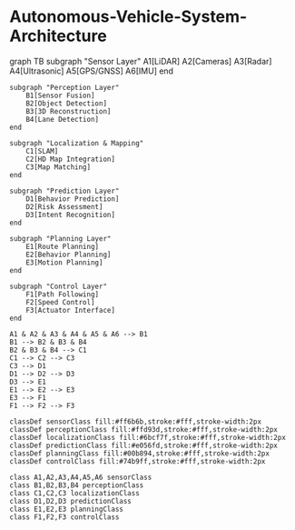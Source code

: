 # Autonomous-Vehicle-System-Architecture

graph TB
    subgraph "Sensor Layer"
        A1[LiDAR] 
        A2[Cameras]
        A3[Radar]
        A4[Ultrasonic]
        A5[GPS/GNSS]
        A6[IMU]
    end
    
    subgraph "Perception Layer"
        B1[Sensor Fusion]
        B2[Object Detection]
        B3[3D Reconstruction]
        B4[Lane Detection]
    end
    
    subgraph "Localization & Mapping"
        C1[SLAM]
        C2[HD Map Integration]
        C3[Map Matching]
    end
    
    subgraph "Prediction Layer"
        D1[Behavior Prediction]
        D2[Risk Assessment]
        D3[Intent Recognition]
    end
    
    subgraph "Planning Layer"
        E1[Route Planning]
        E2[Behavior Planning]
        E3[Motion Planning]
    end
    
    subgraph "Control Layer"
        F1[Path Following]
        F2[Speed Control]
        F3[Actuator Interface]
    end
    
    A1 & A2 & A3 & A4 & A5 & A6 --> B1
    B1 --> B2 & B3 & B4
    B2 & B3 & B4 --> C1
    C1 --> C2 --> C3
    C3 --> D1
    D1 --> D2 --> D3
    D3 --> E1
    E1 --> E2 --> E3
    E3 --> F1
    F1 --> F2 --> F3
    
    classDef sensorClass fill:#ff6b6b,stroke:#fff,stroke-width:2px
    classDef perceptionClass fill:#ffd93d,stroke:#fff,stroke-width:2px
    classDef localizationClass fill:#6bcf7f,stroke:#fff,stroke-width:2px
    classDef predictionClass fill:#e056fd,stroke:#fff,stroke-width:2px
    classDef planningClass fill:#00b894,stroke:#fff,stroke-width:2px
    classDef controlClass fill:#74b9ff,stroke:#fff,stroke-width:2px
    
    class A1,A2,A3,A4,A5,A6 sensorClass
    class B1,B2,B3,B4 perceptionClass
    class C1,C2,C3 localizationClass
    class D1,D2,D3 predictionClass
    class E1,E2,E3 planningClass
    class F1,F2,F3 controlClass
